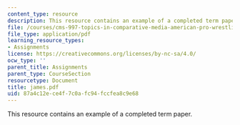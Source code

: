 ```yaml
---
content_type: resource
description: This resource contains an example of a completed term paper.
file: /courses/cms-997-topics-in-comparative-media-american-pro-wrestling-spring-2007/87a4c12ece4f7c0afc94fccfea8c9e68_james.pdf
file_type: application/pdf
learning_resource_types:
- Assignments
license: https://creativecommons.org/licenses/by-nc-sa/4.0/
ocw_type: ''
parent_title: Assignments
parent_type: CourseSection
resourcetype: Document
title: james.pdf
uid: 87a4c12e-ce4f-7c0a-fc94-fccfea8c9e68
---
```

This resource contains an example of a completed term paper.